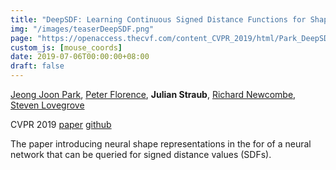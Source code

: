 ```yaml
---
title: "DeepSDF: Learning Continuous Signed Distance Functions for Shape Representation"
img: "/images/teaserDeepSDF.png"
page: "https://openaccess.thecvf.com/content_CVPR_2019/html/Park_DeepSDF_Learning_Continuous_Signed_Distance_Functions_for_Shape_Representation_CVPR_2019_paper.html"
custom_js: [mouse_coords]
date: 2019-07-06T00:00:00+08:00
draft: false
---
```

[Jeong Joon Park](https://jjparkcv.github.io), 
[Peter Florence](https://www.peteflorence.com),
**Julian Straub**, 
[Richard Newcombe](https://rapiderobot.bitbucket.io/), 
[Steven Lovegrove](https://scholar.google.com/citations?user=JVum8voAAAAJ)

CVPR 2019
[paper](https://openaccess.thecvf.com/content_CVPR_2019/html/Park_DeepSDF_Learning_Continuous_Signed_Distance_Functions_for_Shape_Representation_CVPR_2019_paper.html)
[github](https://github.com/facebookresearch/DeepSDF)

The paper introducing neural shape representations in the for of a neural network that can be queried for signed distance values (SDFs).
